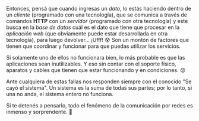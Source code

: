 Entonces, pensá que cuando ingresas un _dato_, lo estás haciendo dentro de un _cliente_ (programado con una tecnología), que se comunica a través de comandos **HTTP** con un _servidor_ (programado con otra tecnología) y este busca en la _base de datos_ cuál es el dato que tiene que procesar en la _aplicación web_ (que obviamente puede estar desarrollada en otra tecnología), para luego devolver... ¡Ufff! :cold_sweat: Son un montón de factores que tienen que coordinar y funcionar para que puedas utilizar los servicios. 

Si solamente uno de ellos no funcionara bien, lo más probable es que las aplicaciones sean inutilizables. Y eso sin contar con el soporte físico, aparatos y cables que tienen que estar funcionando y en condiciones. :worried:

Ante cualquiera de estas fallas nos responden siempre con el conocido "Se cayó el sistema". Un sistema es la suma de todas sus partes; por lo tanto, si una no anda, el sistema entero no funciona. 

Si te detenés a pensarlo, todo el fenómeno de la comunicación por redes es inmenso y sorprendente. :milky_way:

